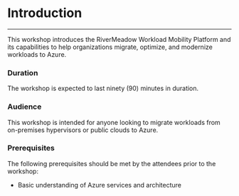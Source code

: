 # Introduction
---
This workshop introduces the RiverMeadow Workload Mobility Platform and its capabilities to help organizations migrate, optimize, and modernize workloads to Azure.

### Duration
The workshop is expected to last ninety (90) minutes in duration.

### Audience

This workshop is intended for anyone looking to migrate workloads from on-premises hypervisors or public clouds to Azure.

### Prerequisites

The following prerequisites should be met by the attendees prior to the workshop:

* Basic understanding of Azure services and architecture